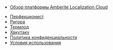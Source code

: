 * [Обзор платформы Amberite Localization Cloud](README.md)
<!---
* [Голдпан](goldpan.md)
* [Интерпретисто](interpretisto.md)
* [Мемоза](memose.md)
-->
* [Перфекционист](perfectionist.md)
* [Ригора](rigora.md)
* [Термлод](termlode.md)
* [Хакутаку](hakutaku.md)
* [Политика конфиденциальности](privacypolicy.md)
* [Условия использования](termsofuse.md)
